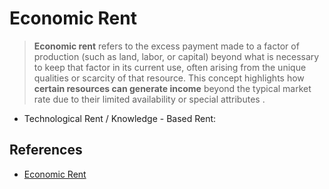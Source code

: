 # Economic Rent

> **Economic rent** refers to the excess payment made to a factor of production (such as land, labor, or capital) beyond what is necessary to keep that factor in its current use, often arising from the unique qualities or scarcity of that resource. This concept highlights how **certain resources can generate income** beyond the typical market rate due to their limited availability or special attributes  .

- Technological Rent / Knowledge - Based Rent:

## References

- [Economic Rent](https://en.wikipedia.org/wiki/Economic_rent)
